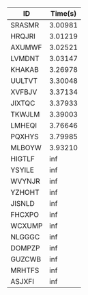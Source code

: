 |ID|Time(s)|
|-|-|
|SRASMR|3.00981|
|HRQJRI|3.01219|
|AXUMWF|3.02521|
|LVMDNT|3.03147|
|KHAKAB|3.26978|
|UULTVT|3.30048|
|XVFBJV|3.37134|
|JIXTQC|3.37933|
|TKWJLM|3.39003|
|LMHEQI|3.76646|
|PQXHYS|3.79985|
|MLBOYW|3.93210|
|HIGTLF|inf|
|YSYILE|inf|
|WVYNJR|inf|
|YZHOHT|inf|
|JISNLD|inf|
|FHCXPO|inf|
|WCXUMP|inf|
|NLGGGC|inf|
|DOMPZP|inf|
|GUZCWB|inf|
|MRHTFS|inf|
|ASJXFI|inf|
